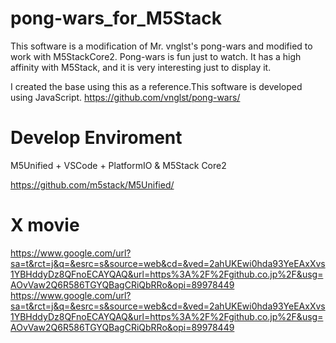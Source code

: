 # pong-wars_for_M5Stack

This software is a modification of Mr. vnglst's pong-wars and modified to work with M5StackCore2.
Pong-wars is fun just to watch. It has a high affinity with M5Stack, and it is very interesting just to display it.

I created the base using this as a reference.This software is developed using JavaScript.
https://github.com/vnglst/pong-wars/

# Develop Enviroment
M5Unified + VSCode + PlatformIO & M5Stack Core2

https://github.com/m5stack/M5Unified/

# X movie
https://www.google.com/url?sa=t&rct=j&q=&esrc=s&source=web&cd=&ved=2ahUKEwi0hda93YeEAxXvs1YBHddyDz8QFnoECAYQAQ&url=https%3A%2F%2Fgithub.co.jp%2F&usg=AOvVaw2Q6R586TGYQBagCRiQbRRo&opi=89978449
https://www.google.com/url?sa=t&rct=j&q=&esrc=s&source=web&cd=&ved=2ahUKEwi0hda93YeEAxXvs1YBHddyDz8QFnoECAYQAQ&url=https%3A%2F%2Fgithub.co.jp%2F&usg=AOvVaw2Q6R586TGYQBagCRiQbRRo&opi=89978449
